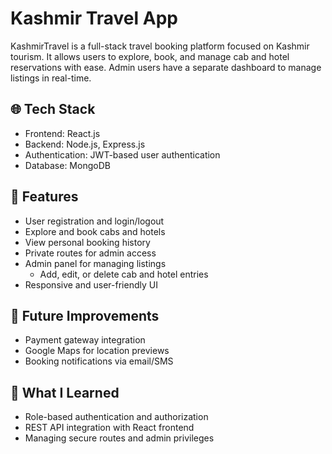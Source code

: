 # Kashmir Travel App

KashmirTravel is a full-stack travel booking platform focused on Kashmir tourism. It allows users to explore, book, and manage cab and hotel reservations with ease. Admin users have a separate dashboard to manage listings in real-time.

## 🌐 Tech Stack
- Frontend: React.js
- Backend: Node.js, Express.js
- Authentication: JWT-based user authentication
- Database: MongoDB

## 🔑 Features
- User registration and login/logout
- Explore and book cabs and hotels
- View personal booking history
- Private routes for admin access
- Admin panel for managing listings
  - Add, edit, or delete cab and hotel entries
- Responsive and user-friendly UI

## 🚀 Future Improvements
- Payment gateway integration
- Google Maps for location previews
- Booking notifications via email/SMS

## 🧠 What I Learned
- Role-based authentication and authorization
- REST API integration with React frontend
- Managing secure routes and admin privileges
